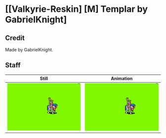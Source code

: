 # [\[Valkyrie-Reskin\] \[M\] Templar by GabrielKnight]

## Credit

Made by GabrielKnight.

## Staff

| Still | Animation |
| :---: | :-------: |
| ![Staff still](./Staff_000.png) | ![Staff animation](./Staff.gif) |
